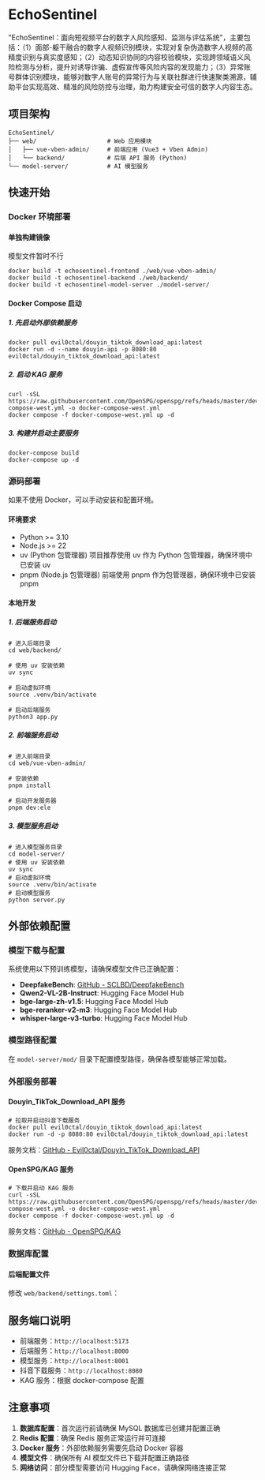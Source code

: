 # EchoSentinel

"EchoSentinel：面向短视频平台的数字人风险感知、监测与评估系统"，主要包括：（1）面部-躯干融合的数字人视频识别模块，实现对复杂伪造数字人视频的高精度识别与真实度感知；（2）动态知识协同的内容校验模块，实现跨领域语义风险检测与分析，提升对诱导诈骗、虚假宣传等风险内容的发现能力；（3）异常账号群体识别模块，能够对数字人账号的异常行为与关联社群进行快速聚类溯源，辅助平台实现高效、精准的风险防控与治理，助力构建安全可信的数字人内容生态。

## 项目架构

```
EchoSentinel/
├── web/                    # Web 应用模块
│   ├── vue-vben-admin/     # 前端应用 (Vue3 + Vben Admin)
│   └── backend/            # 后端 API 服务 (Python)
└── model-server/           # AI 模型服务
```

## 快速开始

### Docker 环境部署

#### 单独构建镜像
模型文件暂时不行
```shell
docker build -t echosentinel-frontend ./web/vue-vben-admin/
docker build -t echosentinel-backend ./web/backend/
docker build -t echosentinel-model-server ./model-server/
```

#### Docker Compose 启动

##### 1. 先启动外部依赖服务
```shell
docker pull evil0ctal/douyin_tiktok_download_api:latest
docker run -d --name douyin-api -p 8080:80 evil0ctal/douyin_tiktok_download_api:latest
```

##### 2. 启动 KAG 服务
```shell
curl -sSL https://raw.githubusercontent.com/OpenSPG/openspg/refs/heads/master/dev/release/docker-compose-west.yml -o docker-compose-west.yml
docker compose -f docker-compose-west.yml up -d
```

##### 3. 构建并启动主要服务
```shell
docker-compose build
docker-compose up -d
```

### 源码部署

如果不使用 Docker，可以手动安装和配置环境。

#### 环境要求
- Python >= 3.10
- Node.js >= 22
- uv (Python 包管理器)
项目推荐使用 uv 作为 Python 包管理器，确保环境中已安装 uv
- pnpm (Node.js 包管理器)
前端使用 pnpm 作为包管理器，确保环境中已安装 pnpm

#### 本地开发

##### 1. 后端服务启动

```shell
# 进入后端目录
cd web/backend/

# 使用 uv 安装依赖
uv sync

# 启动虚拟环境
source .venv/bin/activate

# 启动后端服务
python3 app.py
```

##### 2. 前端服务启动

```shell
# 进入前端目录
cd web/vue-vben-admin/

# 安装依赖
pnpm install

# 启动开发服务器
pnpm dev:ele
```

##### 3. 模型服务启动
```shell
# 进入模型服务目录
cd model-server/
# 使用 uv 安装依赖
uv sync
# 启动虚拟环境
source .venv/bin/activate
# 启动模型服务
python server.py
```
## 外部依赖配置

### 模型下载与配置

系统使用以下预训练模型，请确保模型文件已正确配置：

- **DeepfakeBench**: [GitHub - SCLBD/DeepfakeBench](https://github.com/SCLBD/DeepfakeBench)
- **Qwen2-VL-2B-Instruct**: Hugging Face Model Hub
- **bge-large-zh-v1.5**: Hugging Face Model Hub  
- **bge-reranker-v2-m3**: Hugging Face Model Hub
- **whisper-large-v3-turbo**: Hugging Face Model Hub

### 模型路径配置
在 `model-server/mod/` 目录下配置模型路径，确保各模型能够正常加载。


### 外部服务部署

#### Douyin_TikTok_Download_API 服务

```shell
# 拉取并启动抖音下载服务
docker pull evil0ctal/douyin_tiktok_download_api:latest
docker run -d -p 8080:80 evil0ctal/douyin_tiktok_download_api:latest
```

服务文档：[GitHub - Evil0ctal/Douyin_TikTok_Download_API](https://github.com/Evil0ctal/Douyin_TikTok_Download_API)

#### OpenSPG/KAG 服务

```shell
# 下载并启动 KAG 服务
curl -sSL https://raw.githubusercontent.com/OpenSPG/openspg/refs/heads/master/dev/release/docker-compose-west.yml -o docker-compose-west.yml
docker compose -f docker-compose-west.yml up -d
```

服务文档：[GitHub - OpenSPG/KAG](https://github.com/OpenSPG/KAG)


### 数据库配置

#### 后端配置文件

修改 `web/backend/settings.toml`：


## 服务端口说明

- 前端服务：`http://localhost:5173`
- 后端服务：`http://localhost:8000`
- 模型服务：`http://localhost:8001`
- 抖音下载服务：`http://localhost:8080`
- KAG 服务：根据 docker-compose 配置

## 注意事项

1. **数据库配置**：首次运行前请确保 MySQL 数据库已创建并配置正确
2. **Redis 配置**：确保 Redis 服务正常运行并可连接
3. **Docker 服务**：外部依赖服务需要先启动 Docker 容器
4. **模型文件**：确保所有 AI 模型文件已下载并配置正确路径
5. **网络访问**：部分模型需要访问 Hugging Face，请确保网络连接正常